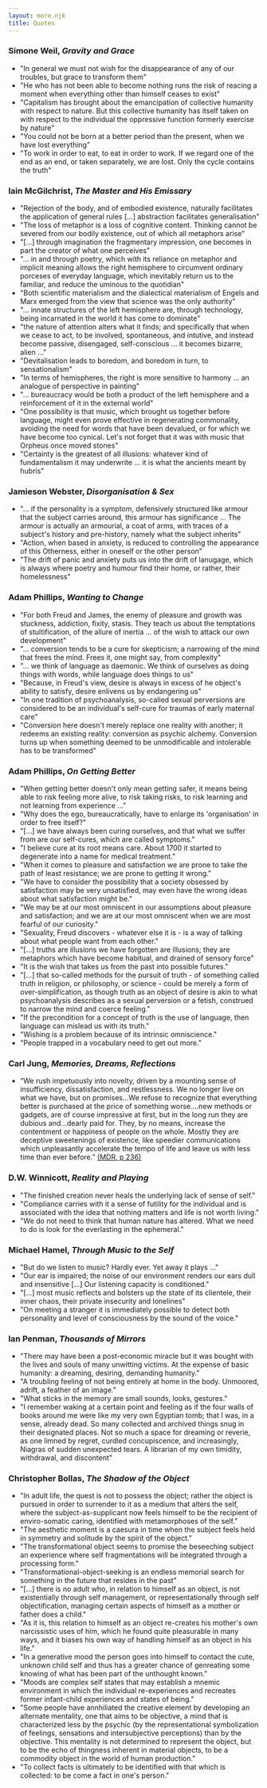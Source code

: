 ```yaml
---
layout: more.njk
title: Quotes
---
```

### Simone Weil, _Gravity and Grace_
- "In general we must not wish for the disappearance of any of our troubles, but grace to transform them"
- "He who has not been able to become nothing runs the risk of reacing a moment when everything other than himself ceases to exist"
- "Capitalism has brought about the emancipation of collective humanity with respect to nature. But this collective humanity has itself taken on with respect to the individual the oppressive function formerly exercise by nature"
- "You could not be born at a better period than the present, when we have lost everything"
- "To work in order to eat, to eat in order to work. If we regard one of the end as an end, or taken separately, we are lost. Only the cycle contains the truth"

### Iain McGilchrist, _The Master and His Emissary_
- "Rejection of the body, and of embodied existence, naturally facilitates the application of general rules [...] abstraction facilitates generalisation"
- "The loss of metaphor is a loss of cognitive content. Thinking cannot be severed from our bodily existence, out of which all metaphors arise"
- "[...] through imagination the fragmentary impression, one becomes in part the creator of what one perceives"
- "... in and through poetry, which with its reliance on metaphor and implicit meaning allows the right hemisphere to circumvent ordinary porceses of everyday language, which inevitably return us to the familiar, and reduce the uminous to the quotidian"
- "Both scientific materialism and the dialectical materialism of Engels and Marx emerged from the view that science was the only authority"
- "... innate structures of the left hemisphere are, through technology, being incarnated in the world it has come to dominate"
- "the nature of attention alters what it finds; and specifically that when we cease to act, to be involved, spontaneous, and intutive, and instead become passive, disengaged, self-conscious ... it becomes bizarre, alien ..."
- "Devitalisation leads to boredom, and boredom in turn, to sensationalism"
- "In terms of hemispheres, the right is more sensitive to harmony ... an analogue of perspective in painting"
- "... bureaucracy would be both a product of the left hemisphere and a reinforcement of it in the external world"
- "One possibility is that music, which brought us together before language, might even prove effective in regenerating commonality, avoiding the need for words that have been devalued, or for which we have become too cynical. Let's not forget that it was with music that Orpheus once moved stones"
- "Certainty is the greatest of all illusions: whatever kind of fundamentalism it may underwrite ... it is what the ancients meant by hubris"

### Jamieson Webster, _Disorganisation & Sex_
- "... if the personality is a symptom, defensively structured like armour that the subject carries around, this armour has significance ... The armour is actually an armourial, a coat of arms, with traces of a subject's history and pre-history, namely what the subject inherits"
- "Action, when based in anxiety, is reduced to controlling the appearance of this Otherness, either in oneself or the other person"
- "The drift of panic and anxiety puts us into the drift of lanugage, which is always where poetry and humour find their home, or rather, their homelessness"

### Adam Phillips, _Wanting to Change_
- "For both Freud and James, the enemy of pleasure and growth was stuckness, addiction, fixity, stasis. They teach us about the temptations of stultification, of the allure of inertia ... of the wish to attack our own development"
- "... conversion tends to be a cure for skepticism; a narrowing of the mind that frees the mind. Frees it, one might say, from complexity"
- "... we think of language as daemonic. We think of ourselves as doing things with words, while language does things to us"
- "Because, in Freud's view, desire is always in excess of he object's ability to satisfy, desire enlivens us by endangering us"
- "In one tradition of psychoanalysis, so-called sexual perversions are considered to be an individual's self-cure for traumas of early maternal care"
- "Conversion here doesn't merely replace one reality with another; it redeems an existing reality: conversion as psychic alchemy. Conversion turns up when something deemed to be unmodificable and intolerable has to be transformed"

### Adam Phillips, _On Getting Better_
- "When getting better doesn't only mean getting safer, it means being able to risk feeling more alive, to risk taking risks, to risk learning and not learning from experience ..."
- "Why does the ego, bureaucratically, have to enlarge its 'organisation' in order to free itself?"
- "[...] we have always been curing ourselves, and that what we suffer from are our self-cures, which are called symptoms."
- "I believe cure at its root means care. About 1700 it started to degenerate into a name for medical treatment."
- "When it comes to pleasure and satisfaction we are prone to take the path of least resistance; we are prone to getting it wrong."
- "We have to consider the possibility that a society obsessed by satisfaction may be very unsatisfied, may even have the wrong ideas about what satisfaction might be."
- "We may be at our most omniscent in our assumptions about pleasure and satisfaction; and we are at our most omniscent when we are most fearful of our curiosity."
- "Sexuality, Freud discovers - whatever else it is - is a way of talking about what people want from each other."
- "[...] truths are illusions we have forgotten are illusions; they are metaphors which have become habitual, and drained of sensory force"
- "It is the wish that takes us from the past into possible futures."
- "[...] that so-called methods for the pursuit of truth - of something called truth in religion, or philosophy, or science - could be merely a form of over-simplification, as though truth as an object of desire is akin to what psychoanalysis describes as a sexual perversion or a fetish, construed to narrow the mind and coerce feeling."
- "If the precondition for a concept of truth is the use of language, then language can mislead us with its truth."
- "Wishing is a problem because of its intrinsic omniscience."
- "People trapped in a vocabulary need to get out more."

### Carl Jung, _Memories, Dreams, Reflections_
- “We rush impetuously into novelty, driven by a mounting sense of insufficiency, dissatisfaction, and restlessness.  We no longer live on what we have, but on promises…We refuse to recognize that everything better is purchased at the price of something worse.…new methods or gadgets, are of course impressive at first, but in the long run they are dubious and…dearly paid for.  They, by no means, increase the contentment or happiness of people on the whole.  Mostly they are deceptive sweetenings of existence, like speedier communications which unpleasantly accelerate the tempo of life and leave us with less time than ever before.” [(MDR, p 236)](https://reinventinghome.org/the-house-as-mirror-of-the-psyche/#:~:text=%E2%80%9CWe%20rush%20impetuously,MDR%2C%20p%20236)

### D.W. Winnicott, _Reality and Playing_
- "The finished creation never heals the underlying lack of sense of self."
- "Compliance carries with it a sense of futility for the individual and is associated with the idea that nothing matters and life is not worth living."
- "We do not need to think that human nature has altered. What we need to do is look for the everlasting in the ephemeral."

### Michael Hamel, _Through Music to the Self_
- "But do we listen to music? Hardly ever. Yet away it plays ..."
- "Our ear is impaired; the noise of our environment renders our ears dull and insensitive [...] Our listening capacity is conditioned."
- "[...] most music reflects and bolsters up the state of its clientele, their inner chaos, their private insecurity and lonelines"
- "On meeting a stranger it is immediately possible to detect both personality and level of consciousness by the sound of the voice."

### Ian Penman, _Thousands of Mirrors_
- "There may have been a post-economic miracle but it was bought with the lives and souls of many unwitting victims. At the expense of basic humanity: a dreaming, desiring, demanding humanity."
- "A troubling feeling of not being entirely at home in the body. Unmoored, adrift, a feather of an image."
- "What sticks in the memory are small sounds, looks, gestures."
- "I remember waking at a certain point and feeling as if the four walls of books around me were like my very own Egyptian tomb; that I was, in a sense, already dead. So many collected and archived things snug in their designated places. Not so much a space for dreaming or reverie, as one limned by regret, curdled concupiscence, and increasingly, Niagras of sudden unexpected tears. A librarian of my own timidity, withdrawal, and discontent"

### Christopher Bollas, _The Shadow of the Object_
- "In adult life, the quest is not to possess the object; rather the object is pursued in order to surrender to it as a medium that alters the self, where the subject-as-supplicant now feels himself to be the recipient of enviro-somatic caring, identified with metamorphoses of the self."
- "The aesthetic moment is a caesura in time when the subject feels held in symmetry and solitude by the spirit of the object."
- "The transformational object seems to promise the beseeching subject an experience where self fragmentations will be integrated through a processing form."
- "Transformational-object-seeking is an endless memorial search for something in the future that resides in the past"
- "[...] there is no adult who, in relation to himself as an object, is not existentially through self management, or representationally through self objectification, managing certain aspects of himself as a mother or father does a child."
- "As it is, this relation to himself as an object re-creates his mother's own narcissistic uses of him, which he found quite pleasurable in many ways, and it biases his own way of handling himself as an object in his life."
- "In a generative mood the person goes into himself to contact the cute, unknown child self and thus has a greater chance of genreating some knowing of what has been part of the unthought known."
- "Moods are complex self states that may establish a mnemic environment in which the individual re-experiences and recreates former infant-child experiences and states of being."
- "Some people have annhiliated the creative element by developing an alternate mentality, one that aims to be objective, a mind that is characterized less by the psychic (by the representational symbolization of feelings, sensations and intersubjective perceptions) than by the objective. This mentality is not determined to represent the object, but to be the echo of thingness inherent in material objects, to be a commodity object in the world of human production."
- "To collect facts is ultimately to be identified with that which is collected: to be come a fact in one's person."